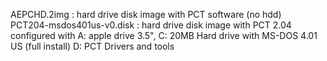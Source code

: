 AEPCHD.2img : hard drive disk image with PCT software (no hdd)  
PCT204-msdos401us-v0.disk : hard drive disk image with PCT 2.04 configured with A: apple drive 3.5", C: 20MB Hard drive with MS-DOS 4.01 US (full install) D: PCT Drivers and tools
